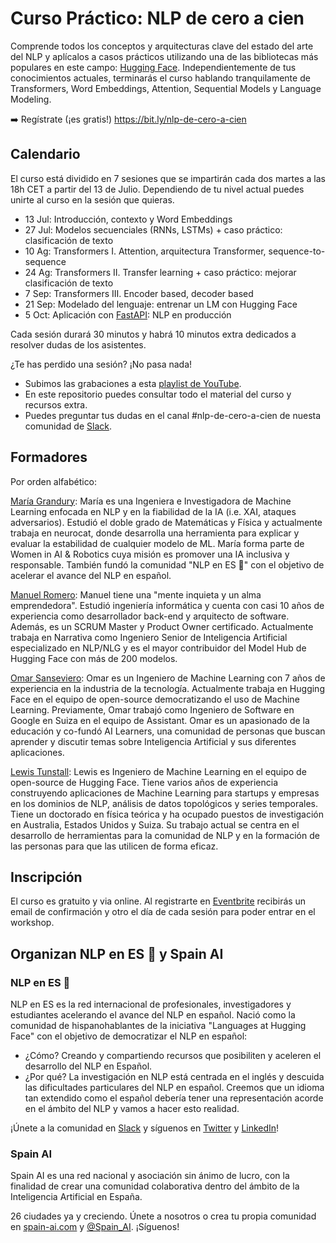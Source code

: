 # Curso Práctico: NLP de cero a cien

Comprende todos los conceptos y arquitecturas clave del estado del arte del NLP y aplícalos a casos prácticos utilizando una de las bibliotecas más populares en este campo: [Hugging Face](https://github.com/huggingface). Independientemente de tus conocimientos actuales, terminarás el curso hablando tranquilamente de Transformers, Word Embeddings, Attention, Sequential Models y Language Modeling.

➡️ Regístrate (¡es gratis!) https://bit.ly/nlp-de-cero-a-cien

## Calendario
El curso está dividido en 7 sesiones que se impartirán cada dos martes a las 18h CET a partir del 13 de Julio. Dependiendo de tu nivel actual puedes unirte al curso en la sesión que quieras.

- 13 Jul: Introducción, contexto y Word Embeddings
- 27 Jul: Modelos secuenciales (RNNs, LSTMs) + caso práctico: clasificación de texto
- 10 Ag: Transformers I. Attention, arquitectura Transformer, sequence-to-sequence
- 24 Ag: Transformers II. Transfer learning + caso práctico: mejorar clasificación de texto
- 7 Sep: Transformers III. Encoder based, decoder based
- 21 Sep: Modelado del lenguaje: entrenar un LM con Hugging Face
- 5 Oct: Aplicación con [FastAPI](https://fastapi.tiangolo.com/): NLP en producción

Cada sesión durará 30 minutos y habrá 10 minutos extra dedicados a resolver dudas de los asistentes.

¿Te has perdido una sesión? ¡No pasa nada!

- Subimos las grabaciones a esta [playlist de YouTube](https://www.youtube.com/playlist?list=PLBILcz47fTtPspj9QDm2E0oHLe1p67tMz).
- En este repositorio puedes consultar todo el material del curso y recursos extra.
- Puedes preguntar tus dudas en el canal #nlp-de-cero-a-cien de nuesta comunidad de [Slack](https://bit.ly/nlp-en-es).

## Formadores
Por orden alfabético:

[María Grandury](https://www.linkedin.com/in/mariagrandury):
María es una Ingeniera e Investigadora de Machine Learning enfocada en NLP y en la fiabilidad de la IA (i.e. XAI, ataques adversarios). Estudió el doble grado de Matemáticas y Física y actualmente trabaja en neurocat, donde desarrolla una herramienta para explicar y evaluar la estabilidad de cualquier modelo de ML. María forma parte de Women in AI & Robotics cuya misión es promover una IA inclusiva y responsable. También fundó la comunidad "NLP en ES 🤗" con el objetivo de acelerar el avance del NLP en español.

[Manuel Romero](https://www.linkedin.com/in/manuel-romero-cs/):
Manuel tiene una "mente inquieta y un alma emprendedora". Estudió ingeniería informática y cuenta con casi 10 años de experiencia como desarrollador back-end y arquitecto de software. Además, es un SCRUM Master y Product Owner certificado. Actualmente trabaja en Narrativa como Ingeniero Senior de Inteligencia Artificial especializado en NLP/NLG y es el mayor contribuidor del Model Hub de Hugging Face con más de 200 modelos.

[Omar Sanseviero](https://www.linkedin.com/in/omarsanseviero/):
Omar es un Ingeniero de Machine Learning con 7 años de experiencia en la industria de la tecnología. Actualmente trabaja en Hugging Face en el equipo de open-source democratizando el uso de Machine Learning. Previamente, Omar trabajó como Ingeniero de Software en Google en Suiza en el equipo de Assistant. Omar es un apasionado de la educación y co-fundó AI Learners, una comunidad de personas que buscan aprender y discutir temas sobre Inteligencia Artificial y sus diferentes aplicaciones.

[Lewis Tunstall](https://www.linkedin.com/in/lewis-tunstall/):
Lewis es Ingeniero de Machine Learning en el equipo de open-source de Hugging Face. Tiene varios años de experiencia construyendo aplicaciones de Machine Learning para startups y empresas en los dominios de NLP, análisis de datos topológicos y series temporales. Tiene un doctorado en física teórica y ha ocupado puestos de investigación en Australia, Estados Unidos y Suiza. Su trabajo actual se centra en el desarrollo de herramientas para la comunidad de NLP y en la formación de las personas para que las utilicen de forma eficaz.

## Inscripción
El curso es gratuito y via online. Al registrarte en [Eventbrite](https://bit.ly/nlp-de-cero-a-cien) recibirás un email de confirmación y otro el día de cada sesión para poder entrar en el workshop.

## Organizan NLP en ES 🤗 y Spain AI

### NLP en ES 🤗
NLP en ES es la red internacional de profesionales, investigadores y estudiantes acelerando el avance del NLP en español. Nació como la comunidad de hispanohablantes de la iniciativa "Languages at Hugging Face" con el objetivo de democratizar el NLP en español:

- ¿Cómo? Creando y compartiendo recursos que posibiliten y aceleren el desarrollo del NLP en Español.
- ¿Por qué? La investigación en NLP está centrada en el inglés y descuida las dificultades particulares del NLP en español. Creemos que un idioma tan extendido como el español debería tener una representación acorde en el ámbito del NLP y vamos a hacer esto realidad.

¡Únete a la comunidad en [Slack](https://bitly.com/nlp-en-es) y síguenos en [Twitter](https://twitter.com/NLP_en_ES) y [LinkedIn](https://www.linkedin.com/company/nlp-en-es/)!

### Spain AI
Spain AI es una red nacional y asociación sin ánimo de lucro, con la finalidad de crear una comunidad colaborativa dentro del ámbito de la Inteligencia Artificial en España.

26 ciudades ya y creciendo. Únete a nosotros o crea tu propia comunidad en [spain-ai.com](https://www.spain-ai.com/) y [@Spain_AI](https://twitter.com/spain_ai_). ¡Síguenos!
